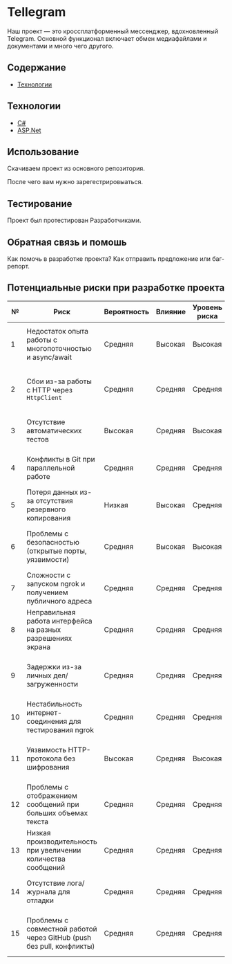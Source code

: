 # Tellegram
Наш проект — это кроссплатформенный мессенджер, вдохновленный Telegram. Основной функционал включает обмен медиафайлами и документами и много чего другого.

## Содержание

- <ins> [Технологии](https://github.com/AWPMasterGames/Tebegram/blob/main/README.md#%D1%82%D0%B5%D1%85%D0%BD%D0%BE%D0%BB%D0%BE%D0%B3%D0%B8%D0%B8)	</ins>


## Технологии

- <ins> C#	</ins>
- <ins> ASP.Net	</ins>

## Использование

Скачиваем проект из основного репозитория.

После чего вам нужно зарегестрировыаться.

## Тестирование

Проект был протестирован Разработчиками.

## Обратная связь и помошь
Как помочь в разработке проекта? Как отправить предложение или баг-репорт.

## Потенциальные риски при разработке проекта

| №  | Риск                                                                 | Вероятность | Влияние | Уровень риска | Митигирующие меры                                                                 |
|----|----------------------------------------------------------------------|-------------|----------|----------------|------------------------------------------------------------------------------------|
| 1  | Недостаток опыта работы с многопоточностью и async/await            | Средняя     | Высокая  | Высокая        | Изучить основы async/await, применять шаблоны, использовать `ConfigureAwait(false)` |
| 2  | Сбои из-за работы с HTTP через `HttpClient`                         | Средняя     | Средняя  | Средняя        | Оборачивать запросы в try/catch, реализовать обработку ошибок и повторные попытки |
| 3  | Отсутствие автоматических тестов                                    | Высокая     | Средняя  | Высокая        | Написать unit-тесты хотя бы для критических компонентов                           |
| 4  | Конфликты в Git при параллельной работе                             | Средняя     | Средняя  | Средняя        | Разделить зоны ответственности по файлам, использовать feature-ветки              |
| 5  | Потеря данных из-за отсутствия резервного копирования               | Низкая      | Высокая  | Средняя        | Регулярные коммиты и резервные копии проекта                                      |
| 6  | Проблемы с безопасностью (открытые порты, уязвимости)               | Средняя     | Высокая  | Высокая        | Изучить базовые принципы безопасного кодирования, закрывать ngrok после тестов    |
| 7  | Сложности с запуском ngrok и получением публичного адреса           | Средняя     | Средняя  | Средняя        | Протестировать ngrok на ранней стадии, настроить скрипты получения адреса         |
| 8  | Неправильная работа интерфейса на разных разрешениях экрана         | Средняя     | Средняя  | Средняя        | Применять адаптивную верстку (Grid, Viewbox), тестировать на разных экранах       |
| 9  | Задержки из-за личных дел/загруженности                             | Средняя     | Средняя  | Средняя        | Согласовать расписание, установить регулярные созвоны и статусы                   |
| 10 | Нестабильность интернет-соединения для тестирования ngrok           | Средняя     | Средняя  | Средняя        | Тестировать офлайн-функции, заранее прогонять ngrok и кешировать адрес            |
| 11 | Уязвимость HTTP-протокола без шифрования                            | Высокая     | Средняя  | Высокая        | Перейти на HTTPS через ngrok, избегать передачи чувствительных данных             |
| 12 | Проблемы с отображением сообщений при больших объемах текста        | Средняя     | Средняя  | Средняя        | Ограничить размер сообщений, протестировать на больших строках                    |
| 13 | Низкая производительность при увеличении количества сообщений       | Средняя     | Средняя  | Средняя        | Применить `VirtualizingStackPanel`, профилировать производительность              |
| 14 | Отсутствие лога/журнала для отладки                                 | Средняя     | Средняя  | Средняя        | Добавить логгирование через `Debug.WriteLine` или лог-файл                        |
| 15 | Проблемы с совместной работой через GitHub (push без pull, конфликты) | Средняя     | Средняя  | Средняя        | Придерживаться Git flow, использовать пул-реквесты, предварительные pull'ы       |
